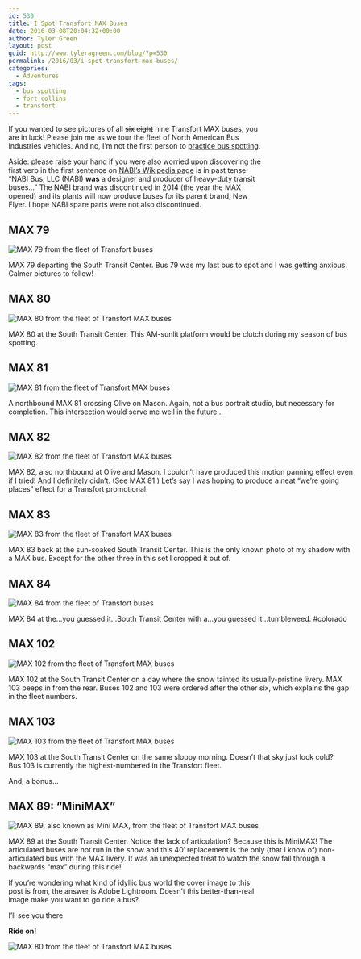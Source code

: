 ```yaml
---
id: 530
title: I Spot Transfort MAX Buses
date: 2016-03-08T20:04:32+00:00
author: Tyler Green
layout: post
guid: http://www.tyleragreen.com/blog/?p=530
permalink: /2016/03/i-spot-transfort-max-buses/
categories:
  - Adventures
tags:
  - bus spotting
  - fort collins
  - transfort
---
```

If you wanted to see pictures of all <del>six</del> <del>eight</del> nine Transfort MAX buses, you are in luck! Please join me as we tour the fleet of North American Bus Industries vehicles. And no, I&#8217;m not the first person to <a href="http://www.citylab.com/commute/2014/01/bus-spotting-train-spotting-weirder/8021/" target="_blank">practice bus spotting</a>.

Aside: please raise your hand if you were also worried upon discovering the first verb in the first sentence on <a href="https://en.wikipedia.org/wiki/North_American_Bus_Industries" target="_blank">NABI&#8217;s Wikipedia page</a> is in past tense. &#8220;NABI Bus, LLC (NABI) **was** a designer and producer of heavy-duty transit buses&#8230;&#8221; The NABI brand was discontinued in 2014 (the year the MAX opened) and its plants will now produce buses for its parent brand, New Flyer. I hope NABI spare parts were not also discontinued.

## MAX 79

<div style="width: 686px" class="wp-caption alignnone">
  <img src="http://i0.wp.com/www.tyleragreen.com/blog_files/2016-03-transfort-buses/MAX_79.jpg?resize=676%2C507" alt="MAX 79 from the fleet of Transfort buses" data-recalc-dims="1" />
  
  <p class="wp-caption-text">
    MAX 79 departing the South Transit Center. Bus 79 was my last bus to spot and I was getting anxious. Calmer pictures to follow!
  </p>
</div>

## MAX 80

<div style="width: 686px" class="wp-caption alignnone">
  <img src="http://i1.wp.com/www.tyleragreen.com/blog_files/2016-03-transfort-buses/MAX_80-2.jpg?resize=676%2C507" alt="MAX 80 from the fleet of Transfort MAX buses" data-recalc-dims="1" />
  
  <p class="wp-caption-text">
    MAX 80 at the South Transit Center. This AM-sunlit platform would be clutch during my season of bus spotting.
  </p>
</div>

## MAX 81

<div style="width: 686px" class="wp-caption alignnone">
  <img src="http://i1.wp.com/www.tyleragreen.com/blog_files/2016-03-transfort-buses/MAX_81.jpg?resize=676%2C507" alt="MAX 81 from the fleet of Transfort MAX buses" data-recalc-dims="1" />
  
  <p class="wp-caption-text">
    A northbound MAX 81 crossing Olive on Mason. Again, not a bus portrait studio, but necessary for completion. This intersection would serve me well in the future&#8230;
  </p>
</div>

## MAX 82

<div style="width: 686px" class="wp-caption alignnone">
  <img src="http://i1.wp.com/www.tyleragreen.com/blog_files/2016-03-transfort-buses/MAX_82.jpg?resize=676%2C507" alt="MAX 82 from the fleet of Transfort MAX buses" data-recalc-dims="1" />
  
  <p class="wp-caption-text">
    MAX 82, also northbound at Olive and Mason. I couldn&#8217;t have produced this motion panning effect even if I tried! And I definitely didn&#8217;t. (See MAX 81.) Let&#8217;s say I was hoping to produce a neat &#8220;we&#8217;re going places&#8221; effect for a Transfort promotional.
  </p>
</div>

## MAX 83

<div style="width: 686px" class="wp-caption alignnone">
  <img src="http://i0.wp.com/www.tyleragreen.com/blog_files/2016-03-transfort-buses/MAX_83.jpg?resize=676%2C507" alt="MAX 83 from the fleet of Transfort MAX buses" data-recalc-dims="1" />
  
  <p class="wp-caption-text">
    MAX 83 back at the sun-soaked South Transit Center. This is the only known photo of my shadow with a MAX bus. Except for the other three in this set I cropped it out of.
  </p>
</div>

## MAX 84

<div style="width: 686px" class="wp-caption alignnone">
  <img src="http://i1.wp.com/www.tyleragreen.com/blog_files/2016-03-transfort-buses/MAX_84.jpg?resize=676%2C507" alt="MAX 84 from the fleet of Transfort buses" data-recalc-dims="1" />
  
  <p class="wp-caption-text">
    MAX 84 at the&#8230;you guessed it&#8230;South Transit Center with a&#8230;you guessed it&#8230;tumbleweed. #colorado
  </p>
</div>

## MAX 102

<div style="width: 686px" class="wp-caption alignnone">
  <img src="http://i1.wp.com/www.tyleragreen.com/blog_files/2016-03-transfort-buses/MAX_102.jpg?resize=676%2C507" alt="MAX 102 from the fleet of Transfort MAX buses" data-recalc-dims="1" />
  
  <p class="wp-caption-text">
    MAX 102 at the South Transit Center on a day where the snow tainted its usually-pristine livery. MAX 103 peeps in from the rear. Buses 102 and 103 were ordered after the other six, which explains the gap in the fleet numbers.
  </p>
</div>

## MAX 103

<div style="width: 686px" class="wp-caption alignnone">
  <img src="http://i1.wp.com/www.tyleragreen.com/blog_files/2016-03-transfort-buses/MAX_103.jpg?resize=676%2C507" alt="MAX 103 from the fleet of Transfort MAX buses" data-recalc-dims="1" />
  
  <p class="wp-caption-text">
    MAX 103 at the South Transit Center on the same sloppy morning. Doesn&#8217;t that sky just look cold? Bus 103 is currently the highest-numbered in the Transfort fleet.
  </p>
</div>

And, a bonus&#8230;

## MAX 89: &#8220;MiniMAX&#8221;

<div style="width: 686px" class="wp-caption alignnone">
  <img src="http://i2.wp.com/www.tyleragreen.com/blog_files/2016-03-transfort-buses/MAX_89.jpg?resize=676%2C507" alt="MAX 89, also known as Mini MAX, from the fleet of Transfort MAX buses" data-recalc-dims="1" />
  
  <p class="wp-caption-text">
    MAX 89 at the South Transit Center. Notice the lack of articulation? Because this is MiniMAX! The articulated buses are not run in the snow and this 40&#8242; replacement is the only (that I know of) non-articulated bus with the MAX livery. It was an unexpected treat to watch the snow fall through a backwards &#8220;max&#8221; during this ride!
  </p>
</div>

If you&#8217;re wondering what kind of idyllic bus world the cover image to this post is from, the answer is Adobe Lightroom. Doesn&#8217;t this better-than-real image make you want to go ride a bus?

I&#8217;ll see you there.

**Ride on!**

<img src="http://i0.wp.com/www.tyleragreen.com/blog_files/2016-03-transfort-buses/MAX_80.jpg?w=676" alt="MAX 80 from the fleet of Transfort MAX buses" data-recalc-dims="1" />